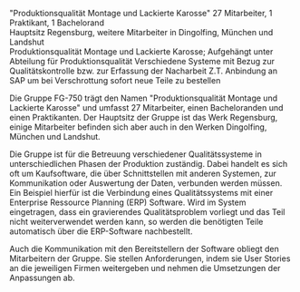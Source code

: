 "Produktionsqualität Montage und Lackierte Karosse"
27 Mitarbeiter, 1 Praktikant, 1 Bachelorand  
Hauptsitz Regensburg, weitere Mitarbeiter in Dingolfing, München und Landshut  
Produktionsqualität Montage und Lackierte Karosse; Aufgehängt unter Abteilung für Produktionsqualität
Verschiedene Systeme mit Bezug zur Qualitätskontrolle bzw. zur Erfassung der Nacharbeit
Z.T. Anbindung an SAP um bei Verschrottung sofort neue Teile zu bestellen




Die Gruppe FG-750 trägt den Namen "Produktionsqualität Montage und Lackierte Karosse" und umfasst 27 Mitarbeiter, einen Bacheloranden und einen Praktikanten. Der Hauptsitz der Gruppe ist das Werk Regensburg, einige Mitarbeiter befinden sich aber auch in den Werken Dingolfing, München und Landshut.  

Die Gruppe ist für die Betreuung verschiedener Qualitätssysteme in unterschiedlichen Phasen der Produktion zuständig. Dabei handelt es sich oft um Kaufsoftware, die über Schnittstellen mit anderen Systemen, zur Kommunikation oder Auswertung der Daten, verbunden werden müssen.  
Ein Beispiel hierfür ist die Verbindung eines Qualitätssystems mit einer Enterprise Ressource Planning (ERP) Software. Wird im System eingetragen, dass ein gravierendes Qualitätsproblem vorliegt und das Teil nicht weiterverwendet werden kann, so werden die benötigten Teile automatisch über die ERP-Software nachbestellt.

Auch die Kommunikation mit den Bereitstellern der Software obliegt den Mitarbeitern der Gruppe. Sie stellen Anforderungen, indem sie User Stories an die jeweiligen Firmen weitergeben und nehmen die Umsetzungen der Anpassungen ab.  
